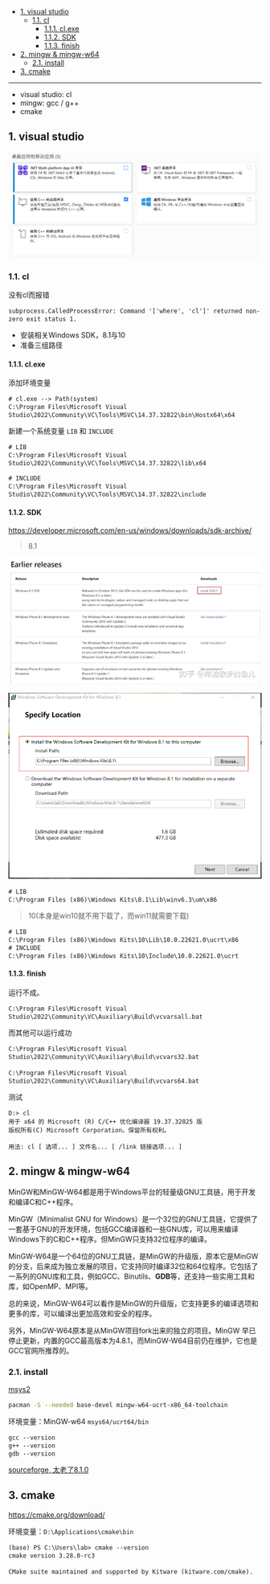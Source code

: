 - [1. visual studio](#1-visual-studio)
  - [1.1. cl](#11-cl)
    - [1.1.1. cl.exe](#111-clexe)
    - [1.1.2. SDK](#112-sdk)
    - [1.1.3. finish](#113-finish)
- [2. mingw \& mingw-w64](#2-mingw--mingw-w64)
  - [2.1. install](#21-install)
- [3. cmake](#3-cmake)


---

- visual studio: cl
- mingw: gcc / g++
- cmake

## 1. visual studio

![Alt text](../../../images/image-11.png)
### 1.1. cl

没有cl而报错
```
subprocess.CalledProcessError: Command '['where', 'cl']' returned non-zero exit status 1.
```

- 安装相关Windows SDK，8.1与10
- 准备三组路径

#### 1.1.1. cl.exe

添加环境变量

```
# cl.exe --> Path(system)
C:\Program Files\Microsoft Visual Studio\2022\Community\VC\Tools\MSVC\14.37.32822\bin\Hostx64\x64
```
新建一个系统变量 `LIB` 和 `INCLUDE`
```
# LIB
C:\Program Files\Microsoft Visual Studio\2022\Community\VC\Tools\MSVC\14.37.32822\lib\x64
```
```
# INCLUDE
C:\Program Files\Microsoft Visual Studio\2022\Community\VC\Tools\MSVC\14.37.32822\include
```
#### 1.1.2. SDK

https://developer.microsoft.com/en-us/windows/downloads/sdk-archive/

> 8.1

![Alt text](../../../images/image-10.png)

![Alt text](../../../images/image-9.png)

```
# LIB
C:\Program Files (x86)\Windows Kits\8.1\Lib\winv6.3\um\x86
```

> 10(本身是win10就不用下载了，而win11就需要下载)

```
# LIB
C:\Program Files (x86)\Windows Kits\10\Lib\10.0.22621.0\ucrt\x86
# INCLUDE
C:\Program Files (x86)\Windows Kits\10\Include\10.0.22621.0\ucrt
```

#### 1.1.3. finish

运行不成。
```
C:\Program Files\Microsoft Visual Studio\2022\Community\VC\Auxiliary\Build\vcvarsall.bat
```

而其他可以运行成功
```
C:\Program Files\Microsoft Visual Studio\2022\Community\VC\Auxiliary\Build\vcvars32.bat

C:\Program Files\Microsoft Visual Studio\2022\Community\VC\Auxiliary\Build\vcvars64.bat
```
测试
```
D:> cl
用于 x64 的 Microsoft (R) C/C++ 优化编译器 19.37.32825 版
版权所有(C) Microsoft Corporation。保留所有权利。

用法: cl [ 选项... ] 文件名... [ /link 链接选项... ]
```
## 2. mingw & mingw-w64

MinGW和MinGW-W64都是用于Windows平台的轻量级GNU工具链，用于开发和编译C和C++程序。

MinGW（Minimalist GNU for Windows）是一个32位的GNU工具链，它提供了一套基于GNU的开发环境，包括GCC编译器和一些GNU库，可以用来编译Windows下的C和C++程序。但MinGW只支持32位程序的编译。

MinGW-W64是一个64位的GNU工具链，是MinGW的升级版，原本它是MinGW的分支，后来成为独立发展的项目，它支持同时编译32位和64位程序。它包括了一系列的GNU库和工具，例如GCC、Binutils、**GDB**等，还支持一些实用工具和库，如OpenMP、MPI等。

总的来说，MinGW-W64可以看作是MinGW的升级版，它支持更多的编译选项和更多的库，可以编译出更加高效和安全的程序。

另外，MinGW-W64原本是从MinGW项目fork出来的独立的项目。MinGW 早已停止更新，内置的GCC最高版本为4.8.1，而MinGW-W64目前仍在维护，它也是GCC官网所推荐的。

### 2.1. install

[msys2](https://www.msys2.org/)

```bash
pacman -S --needed base-devel mingw-w64-ucrt-x86_64-toolchain
```

环境变量：MinGW-w64 `msys64/ucrt64/bin`

```
gcc --version
g++ --version
gdb --version
```

[sourceforge, 太老了8.1.0](https://sourceforge.net/projects/mingw-w64/files/)

## 3. cmake

https://cmake.org/download/

环境变量：`D:\Applications\cmake\bin`

```
(base) PS C:\Users\lab> cmake --version
cmake version 3.28.0-rc3

CMake suite maintained and supported by Kitware (kitware.com/cmake).
```
